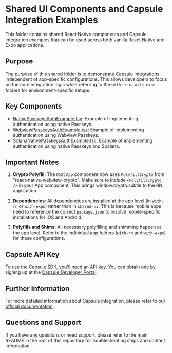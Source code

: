 # Shared UI Components and Capsule Integration Examples

This folder contains shared React Native components and Capsule integration examples that can be used across both vanilla React Native and Expo applications.

## Purpose

The purpose of this shared folder is to demonstrate Capsule integrations independent of app-specific configurations. This allows developers to focus on the core integration logic while referring to the `with-rn` or `with-expo` folders for environment-specific setups.

## Key Components

- [NativePasskeysAuthExample.tsx](./src/NativePasskeysAuthExample.tsx): Example of implementing authentication using native Passkeys.
- [WebviewPasskeysAuthExample.tsx](./src/WebviewPasskeysAuthExample.tsx): Example of implementing authentication using Webview Passkeys.
- [SolanaNativePasskeysAuthExample.tsx](./src/SolanaNativePasskeysAuthExample.tsx): Example of implementing authentication using native Passkeys and Soalana.

## Important Notes

1. **Crypto Polyfill**: The root `App` component now uses `PolyfillCrypto` from "react-native-webview-crypto". Make sure to include `<PolyfillCrypto />` in your App component. This brings window.crypto.subtle to the RN application.

2. **Dependencies**: All dependencies are installed at the app level (in `with-rn` or `with-expo`) rather than in `shared-ui`. This is because mobile apps need to reference the correct `package.json` to resolve mobile-specific installations for iOS and Android.

3. **Polyfills and Shims**: All necessary polyfilling and shimming happen at the app level. Refer to the individual app folders (`with-rn` and `with-expo`) for these configurations.

## Capsule API Key

To use the Capsule SDK, you'll need an API key. You can obtain one by signing up at the [Capsule Developer Portal](https://developer.usecapsule.com/).

## Further Information

For more detailed information about Capsule integration, please refer to our [official documentation](https://docs.usecapsule.com).

## Questions and Support

If you have any questions or need support, please refer to the main README in the root of this repository for troubleshooting steps and contact information.
